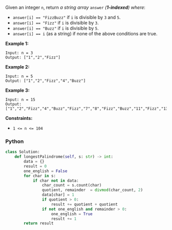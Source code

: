 Given an integer  `n`, return  _a string array_ `answer` _(**1-indexed**) where_:

-   `answer[i] == "FizzBuzz"`  if  `i`  is divisible by  `3`  and  `5`.
-   `answer[i] == "Fizz"`  if  `i`  is divisible by  `3`.
-   `answer[i] == "Buzz"`  if  `i`  is divisible by  `5`.
-   `answer[i] == i`  (as a string) if none of the above conditions are true.

**Example 1:**
```
Input: n = 3
Output: ["1","2","Fizz"]
```

**Example 2:**
```
Input: n = 5
Output: ["1","2","Fizz","4","Buzz"]
```

**Example 3:**
```
Input: n = 15
Output: ["1","2","Fizz","4","Buzz","Fizz","7","8","Fizz","Buzz","11","Fizz","13","14","FizzBuzz"]
```

**Constraints:**
-   `1 <= n <= 104`


### Python
```python
class Solution:
    def longestPalindrome(self, s: str) -> int:
        data = {}
        result = 0
        one_english = False
        for char in s:
            if char not in data:
                char_count = s.count(char)
                quotient, remainder  = divmod(char_count, 2)
                data[char] = 1
                if quotient > 0:
                    result += quotient + quotient
                if not one_english and remainder > 0:
                    one_english = True
                    result += 1
        return result
```